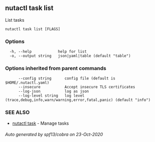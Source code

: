 ## nutactl task list

List tasks

```
nutactl task list [FLAGS]
```

### Options

```
  -h, --help            help for list
  -o, --output string   json|yaml|table (default "table")
```

### Options inherited from parent commands

```
      --config string      config file (default is $HOME/.nutactl.yaml)
      --insecure           Accept insecure TLS certificates
      --log-json           log as json
      --log-level string   log level (trace,debug,info,warn/warning,error,fatal,panic) (default "info")
```

### SEE ALSO

* [nutactl task](nutactl_task.md)	 - Manage tasks

###### Auto generated by spf13/cobra on 23-Oct-2020
